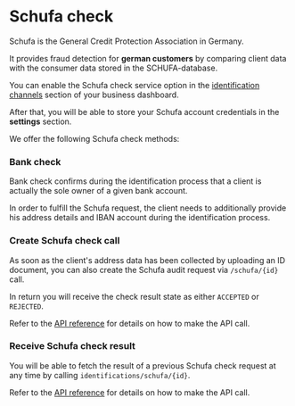 # Schufa check

Schufa is the General Credit Protection Association in Germany.

It provides fraud detection for **german customers** by comparing client data with the consumer data stored in the SCHUFA-database.

You can enable the Schufa check service option in the [identification channels](channels) section of your business dashboard.

After that, you will be able to store your Schufa account credentials in the **settings** section.

We offer the following Schufa check methods:

### Bank check <a name="bank-check"></a>

Bank check confirms during the identification process that a client is actually the sole owner of a given bank account.

In order to fulfill the Schufa request, the client needs to additionally provide his address details and IBAN account during the identification process.

### Create Schufa check call <a name="create-schufa-check-call"></a>

As soon as the client's address data has been collected by uploading an ID document, you can also create the Schufa audit request via `/schufa/{id}` call.

In return you will receive the check result state as either `ACCEPTED` or `REJECTED`.

Refer to the [API reference](api-reference) for details on how to make the API call.

### Receive Schufa check result <a name="receive-schufa-check-result"></a>

You will be able to fetch the result of a previous Schufa check request at any time by calling `identifications/schufa/{id}`.

Refer to the [API reference](api-reference) for details on how to make the API call.
